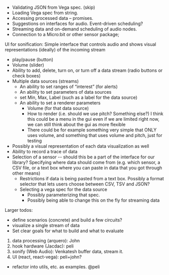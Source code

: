 * Validating JSON from Vega spec. (skip)
* Loading Vega spec from string.  
* Accessing processed data – promises.
* Suggestions on interfaces for audio. Event-driven scheduling?
* Streaming data and on-demand scheduling of audio nodes.
* Connection to a Micro:bit or other sensor package; 
    
UI for sonification: Simple interface that controls audio and shows visual representations (ideally) of the incoming stream
* play/pause (button)
* Volume (slider)
* Ability to add, delete, turn on, or turn off a data stream (radio buttons or check boxes)
* Multiple data sources (streams) 
  * An ability to set ranges of “interest” (for alerts)
  * An ability to set parameters of data sources
  * set Min, Max, Label (such as a label for the data source)
  * An ability to set a renderer parameters
     * Volume (for that data source)
     * How to render (i.e. should we use pitch? Something else?) I think this could be a menu in the gui even if we are limited right now, we can still think about the gui as more flexible
    * There could be for example something very simple that ONLY uses volume, and something that uses volume and pitch, just for testing
* Possibly a visual representation of each data visualization as well
* Ability to record a trace of data 
* Selection of a sensor -- should this be a part of the interface for our library? Specifying where data should come from (e.g. which sensor, a CSV file, or a text box where you can paste in data that you got through other means)
  * Restrictions if data is being pasted from a text box. Possibly a format selector that lets users choose between CSV, TSV and JSON?
  * Selecting a vega spec for the data source 
    * Possibly parameterizing that spec.
    * Possibly being able to change this on the fly for streaming data

Larger todos:
* define scenarios (concrete) and build a few circuits? 
* visualize a single stream of data
* Set clear goals for what to build and what to evaluate


1. data processing (arquero): John
2. hook hardware (Jacdac): peli
3. sonify (Web Audio): Venkatesh buffer data, stream it.
4. UI (react, react-vega): peli+john?

* refactor into utils, etc. as examples. @peli
